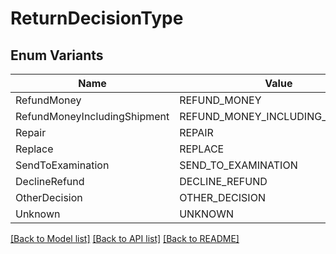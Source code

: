 # ReturnDecisionType

## Enum Variants

| Name | Value |
|---- | -----|
| RefundMoney | REFUND_MONEY |
| RefundMoneyIncludingShipment | REFUND_MONEY_INCLUDING_SHIPMENT |
| Repair | REPAIR |
| Replace | REPLACE |
| SendToExamination | SEND_TO_EXAMINATION |
| DeclineRefund | DECLINE_REFUND |
| OtherDecision | OTHER_DECISION |
| Unknown | UNKNOWN |


[[Back to Model list]](../README.md#documentation-for-models) [[Back to API list]](../README.md#documentation-for-api-endpoints) [[Back to README]](../README.md)


